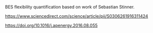 BES flexibility quantification based on work
of Sebastian Stinner.

https://www.sciencedirect.com/science/article/pii/S0306261916311424

https://doi.org/10.1016/j.apenergy.2016.08.055
